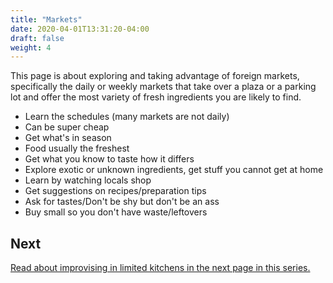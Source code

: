 ```yaml
---
title: "Markets"
date: 2020-04-01T13:31:20-04:00
draft: false
weight: 4
---
```


This page is about exploring and taking advantage of foreign markets, specifically the daily or weekly markets that take over a plaza or a parking lot and offer the most variety of fresh ingredients you are likely to find.

+ Learn the schedules (many markets are not daily)
+ Can be super cheap
+ Get what's in season
+ Food usually the freshest
+ Get what you know to taste how it differs
+ Explore exotic or unknown ingredients, get stuff you cannot get at home
+ Learn by watching locals shop
+ Get suggestions on recipes/preparation tips
+ Ask for tastes/Don't be shy but don't be an ass
+ Buy small so you don't have waste/leftovers

## Next

[Read about improvising in limited kitchens in the next page in this series.](../improvising)

